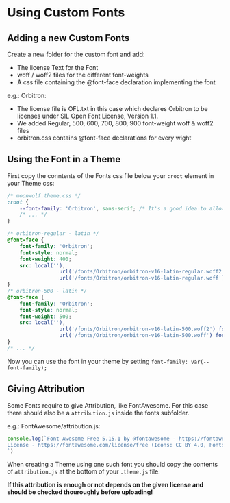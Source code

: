 # Using Custom Fonts

## Adding a new Custom Fonts

Create a new folder for the custom font and add:

- The license Text for the Font
- woff / woff2 files for the different font-weights
- A css file containing the @font-face declaration implementing the font

e.g.: Orbitron:

- The license file is OFL.txt in this case which declares Orbitron to be licenses under SIL Open Font License, Version 1.1.
- We added Regular, 500, 600, 700, 800, 900 font-weight woff & woff2 files
- orbitron.css contains @font-face declarations for every wight

## Using the Font in a Theme

First copy the conntents of the Fonts css file below your `:root` element in your Theme css:

```css
/* moonwolf.theme.css */
:root {
    --font-family: 'Orbitron', sans-serif; /* It's a good idea to allow setting a different font*/
    /* ... */
}

/* orbitron-regular - latin */
@font-face {
    font-family: 'Orbitron';
    font-style: normal;
    font-weight: 400;
    src: local(''),
                 url('/fonts/Orbitron/orbitron-v16-latin-regular.woff2') format('woff2'), /* Chrome 26+, Opera 23+, Firefox 39+ */
                 url('/fonts/Orbitron/orbitron-v16-latin-regular.woff') format('woff'); /* Chrome 6+, Firefox 3.6+, IE 9+, Safari 5.1+ */
}
/* orbitron-500 - latin */
@font-face {
    font-family: 'Orbitron';
    font-style: normal;
    font-weight: 500;
    src: local(''),
                 url('/fonts/Orbitron/orbitron-v16-latin-500.woff2') format('woff2'), /* Chrome 26+, Opera 23+, Firefox 39+ */
                 url('/fonts/Orbitron/orbitron-v16-latin-500.woff') format('woff'); /* Chrome 6+, Firefox 3.6+, IE 9+, Safari 5.1+ */
}
/* ... */
```

Now you can use the font in your theme by setting  `font-family: var(--font-family);`

## Giving Attribution

Some Fonts require to give Attribution, like FontAwesome. For this case there should also be a `attribution.js` inside the fonts subfolder.

e.g.: FontAwesome/attribution.js:

```javascript
console.log(`Font Awesome Free 5.15.1 by @fontawesome - https://fontawesome.com
License - https://fontawesome.com/license/free (Icons: CC BY 4.0, Fonts: SIL OFL 1.1, Code: MIT License)
`)
```

When creating a Theme using one such font you should copy the contents of `attribution.js` at the bottom of your `.theme.js` file.

**If this attribution is enough or not depends on the given license and should be checked thouroughly before uploading!**
